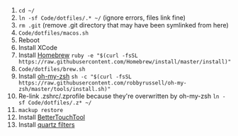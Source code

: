 1. `cd ~/`
1. `ln -sf Code/dotfiles/.* ~/` (ignore errors, files link fine)
1. `rm .git` (remove .git directory that may have been symlinked from here)
1. `Code/dotfiles/macos.sh`
1. Reboot
1. Install XCode
1. Install [Homebrew](https://brew.sh/) `ruby -e "$(curl -fsSL https://raw.githubusercontent.com/Homebrew/install/master/install)"`
1. `Code/dotfiles/brew.sh`
1. Install [oh-my-zsh](https://github.com/robbyrussell/oh-my-zsh) `sh -c "$(curl -fsSL https://raw.githubusercontent.com/robbyrussell/oh-my-zsh/master/tools/install.sh)"`
1. Re-link .zshrc/.zprofile because they're overwritten by oh-my-zsh `ln -sf Code/dotfiles/.z* ~/`
1. `mackup restore`
1. Install [BetterTouchTool](https://bettertouchtool.net/releases/btt_2.428_recovery_mojave.zip)
1. Install [quartz filters](https://github.com/doekman/Apple-Quartz-Filters/releases)

